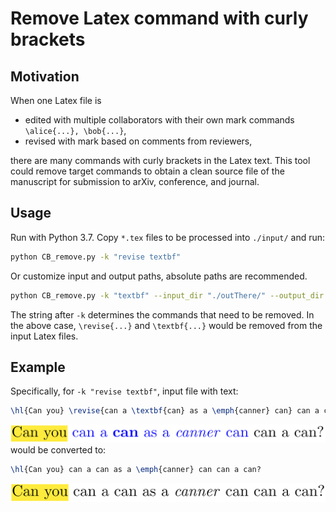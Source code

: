# Remove Latex command with curly brackets

## Motivation
When one Latex file is
- edited with multiple collaborators with their own mark commands `\alice{...}, \bob{...}`,
- revised with mark based on comments from reviewers,

there are many commands with curly brackets in the Latex text. This tool could remove target commands to obtain a clean source file of the manuscript for submission to arXiv, conference, and journal. 

## Usage
Run with Python 3.7. Copy `*.tex` files to be processed into `./input/` and run:
```bash
python CB_remove.py -k "revise textbf"
```
Or customize input and output paths, absolute paths are recommended.
```bash
python CB_remove.py -k "textbf" --input_dir "./outThere/" --output_dir "./somewhere/"
```

The string after `-k` determines the commands that need to be removed. In the above case, `\revise{...}` and `\textbf{...}` would be removed from the input Latex files.


## Example
Specifically, for `-k "revise textbf"`, input file with text:
```latex
\hl{Can you} \revise{can a \textbf{can} as a \emph{canner} can} can a can?
```
![Input Latex](md_image/main.png)
would be converted to:
```latex
\hl{Can you} can a can as a \emph{canner} can can a can?
```
![Output Latex](md_image/main_removed.png)



